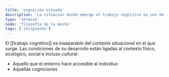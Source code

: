 ```yaml
---
title: 'cognición situada'
description: 'La situación donde emerge el trabajo cognitivo es uno de sus componentes'
type: 'término'
node: 'filosofía de la mente'
tags: ['incipiente']
---
```


El [[trabajo cognitivo]] es inseparable del contexto *situacional* en el que surge. Las condiciones de su desarrollo están ligadas al contexto físico, ecológico, social e incluso cultural.

- Aquello que el entorno hace accesible al individuo
- Aquellas cogniciones 